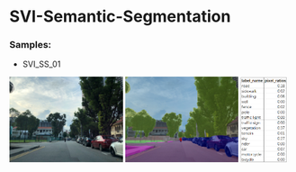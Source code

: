 # SVI-Semantic-Segmentation
### Samples:

* SVI_SS_01

[<img src="SVI_SS_01.jpg" width="40%">](.)
[<img src="SVI_SS_01_blend.png" width="40%">](.)
[<img src="SVI_SS_01_ratio.png" width="16.2%">](.)
